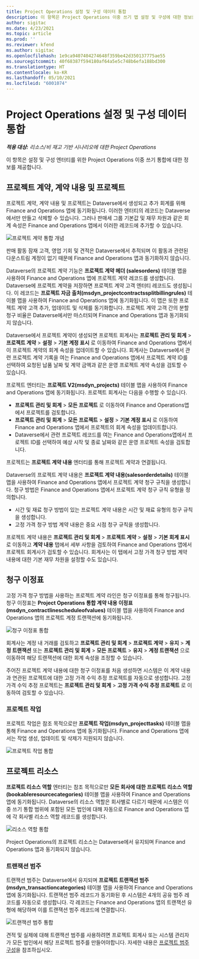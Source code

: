 ```yaml
---
title: Project Operations 설정 및 구성 데이터 통합
description: 이 항목은 Project Operations 이중 쓰기 맵 설정 및 구성에 대한 정보를 제공합니다.
author: sigitac
ms.date: 4/23/2021
ms.topic: article
ms.prod: ''
ms.reviewer: kfend
ms.author: sigitac
ms.openlocfilehash: 1e9ca9407404274648f359be42d350137775ae55
ms.sourcegitcommit: 40f68387f594180af64a5e5c748b6efa188bd300
ms.translationtype: HT
ms.contentlocale: ko-KR
ms.lasthandoff: 05/10/2021
ms.locfileid: "6001074"
---
```

# <a name="project-operations-setup-and-configuration-data-integration"></a>Project Operations 설정 및 구성 데이터 통합

_**적용 대상:** 리소스/비 재고 기반 시나리오에 대한 Project Operations_

이 항목은 설정 및 구성 엔터티를 위한 Project Operations 이중 쓰기 통합에 대한 정보를 제공합니다.

## <a name="project-contracts-contract-lines-and-projects"></a>프로젝트 계약, 계약 내용 및 프로젝트

프로젝트 계약, 계약 내용 및 프로젝트는 Dataverse에서 생성되고 추가 회계를 위해 Finance and Operations 앱에 동기화됩니다. 이러한 엔터티의 레코드는 Dataverse에서만 만들고 삭제할 수 있습니다. 그러나 판매세 그룹 기본값 및 재무 차원과 같은 회계 속성은 Finance and Operations 앱에서 이러한 레코드에 추가할 수 있습니다.

  ![프로젝트 계약 통합 개념](./media/1ProjectContract.jpg)

판매 활동 잠재 고객, 영업 기회 및 견적은 Dataverse에서 추적되며 이 활동과 관련된 다운스트림 계정이 없기 때문에 Finance and Operations 앱과 동기화하지 않습니다.

Dataverse의 프로젝트 계약 기능은 **프로젝트 계약 헤더 (salesorders)** 테이블 맵을 사용하여 Finance and Operations 앱에 프로젝트 계약 레코드를 생성합니다. Dataverse에 프로젝트 계약을 저장하면 프로젝트 계약 고객 엔터티 레코드도 생성됩니다. 이 레코드는 **프로젝트 자금 출처(msdyn\_projectcontractssplitbillingrules)** 테이블 맵을 사용하여 Finance and Operations 앱에 동기화됩니다. 이 맵은 또한 프로젝트 계약 고객 추가, 업데이트 및 삭제를 동기화합니다. 프로젝트 계약 고객 간의 분할 청구 비율은 Dataverse에서만 마스터되며 Finance and Operations 앱과 동기화되지 않습니다.

Dataverse에서 프로젝트 계약이 생성되면 프로젝트 회계사는 **프로젝트 관리 및 회계** > **프로젝트 계약** > **설정** > **기본 계정 표시** 로 이동하여 Finance and Operations 앱에서 이 프로젝트 계약의 회계 속성을 업데이트할 수 있습니다. 회계사는 Dataverse에서 관련 프로젝트 계약 기록을 여는 Finance and Operations 앱에서 프로젝트 계약 ID를 선택하여 요청된 납품 날짜 및 계약 금액과 같은 운영 프로젝트 계약 속성을 검토할 수 있습니다.

프로젝트 엔터티는 **프로젝트 V2(msdyn\_projects)** 테이블 맵을 사용하여 Finance and Operations 앱에 동기화됩니다. 프로젝트 회계사는 다음을 수행할 수 있습니다.

  - **프로젝트 관리 및 회계** > **모든 프로젝트** 로 이동하여 Finance and Operations앱에서 프로젝트를 검토합니다. 
  - **프로젝트 관리 및 회계** > **모든 프로젝트** > **설정** > **기본 계정 표시** 로 이동하여 Finance and Operations 앱에서 프로젝트의 회계 속성을 업데이트합니다.  
  - Dataverse에서 관련 프로젝트 레코드를 여는 Finance and Operations앱에서 프로젝트 ID를 선택하여 예상 시작 및 종료 날짜와 같은 운영 프로젝트 속성을 검토합니다.

프로젝트는 **프로젝트 계약 내용** 엔터티를 통해 프로젝트 계약과 연결됩니다.

Dataverse의 프로젝트 계약 내용은 **프로젝트 계약 내용(salesorderdetails)** 테이블 맵을 사용하여 Finance and Operations 앱에서 프로젝트 계약 청구 규칙을 생성합니다. 청구 방법은 Finance and Operations 앱에서 프로젝트 계약 청구 규칙 유형을 정의합니다.

  - 시간 및 재료 청구 방법이 있는 프로젝트 계약 내용은 시간 및 재료 유형의 청구 규칙을 생성합니다.
  - 고정 가격 청구 방법 계약 내용은 중요 시점 청구 규칙을 생성합니다.

프로젝트 계약 내용은 **프로젝트 관리 및 회계** > **프로젝트 계약** > **설정** > **기본 회계 표시** 로 이동하고 **계약 내용** 탭에서 세부 사항을 검토하여 Finance and Operations 앱에서 프로젝트 회계사가 검토할 수 있습니다. 회계사는 이 탭에서 고정 가격 청구 방법 계약 내용에 대한 기본 재무 차원을 설정할 수도 있습니다.

## <a name="billing-milestones"></a>청구 이정표

고정 가격 청구 방법을 사용하는 프로젝트 계약 라인은 청구 이정표를 통해 청구됩니다. 청구 이정표는 **Project Operations 통합 계약 내용 이정표(msdyn\_contractlinescheduleofvalues)** 테이블 맵을 사용하여 Finance and Operations 앱의 프로젝트 계정 트랜잭션에 동기화됩니다.

  ![청구 이정표 통합](./media/2Milestones.jpg)

회계사는 계정 내 거래를 검토하고 **프로젝트 관리 및 회계** > **프로젝트 계약** > **유지** > **계정 트랜잭션** 또는 **프로젝트 관리 및 회계** > **모든 프로젝트** > **유지** > **계정 트랜잭션** 으로 이동하여 해당 트랜잭션에 대한 회계 속성을 조정할 수 있습니다.

주어진 프로젝트 계약 내용에 대한 청구 이정표를 처음 생성하면 시스템은 이 계약 내용과 연관된 프로젝트에 대한 고정 가격 수익 추정 프로젝트를 자동으로 생성합니다. 고정 가격 수익 추정 프로젝트는 **프로젝트 관리 및 회계** > **고정 가격 수익 추정 프로젝트** 로 이동하여 검토할 수 있습니다.

### <a name="project-tasks"></a>프로젝트 작업

프로젝트 작업은 참조 목적으로만 **프로젝트 작업(msdyn\_projecttasks)** 테이블 맵을 통해 Finance and Operations 앱에 동기화됩니다. Finance and Operations 앱에서는 작업 생성, 업데이트 및 삭제가 지원되지 않습니다.

  ![프로젝트 작업 통합](./media/3Tasks.jpg)

## <a name="project-resources"></a>프로젝트 리소스

**프로젝트 리소스 역할** 엔터티는 참조 목적으로만 **모든 회사에 대한 프로젝트 리소스 역할(bookableresourcecategories)** 테이블 맵을 사용하여 Finance and Operations 앱에 동기화됩니다. Dataverse의 리소스 역할은 회사별로 다르기 때문에 시스템은 이중 쓰기 통합 범위에 포함된 모든 법인에 대해 자동으로 Finance and Operations 앱에 각 회사별 리소스 역할 레코드를 생성합니다.

![리소스 역할 통합](./media/5Resources.jpg)

Project Operations의 프로젝트 리소스는 Dataverse에서 유지되며 Finance and Operations 앱과 동기화되지 않습니다.

### <a name="transaction-categories"></a>트랜잭션 범주

트랜잭션 범주는 Dataverse에서 유지되며 **프로젝트 트랜잭션 범주(msdyn\_transactioncategories)** 테이블 맵을 사용하여 Finance and Operations 앱에 동기화됩니다. 트랜잭션 범주 레코드가 동기화된 후 시스템은 4개의 공유 범주 레코드를 자동으로 생성합니다. 각 레코드는 Finance and Operations 앱의 트랜잭션 유형에 해당하며 이를 트랜잭션 범주 레코드에 연결합니다.

![트랜잭션 범주 통합](./media/4TransactionCategories.jpg)

견적 및 실제에 대해 트랜잭션 범주를 사용하려면 프로젝트 회계사 또는 시스템 관리자가 모든 법인에서 해당 프로젝트 범주를 만들어야합니다. 자세한 내용은 [프로젝트 범주 구성](../project-accounting/configure-project-categories.md)을 참조하십시오.

